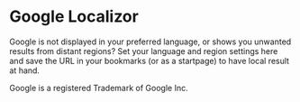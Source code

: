 # Google Localizor

Google is not displayed in your preferred language, or shows you unwanted results from distant regions? Set your language and region settings here and save the URL in your
bookmarks (or as a startpage) to have local result at hand.

Google is a registered Trademark of Google Inc. 
